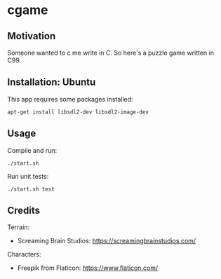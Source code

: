 # cgame

## Motivation

Someone wanted to c me write in C. So here's a puzzle game written in C99.

## Installation: Ubuntu

This app requires some packages installed:

    apt-get install libsdl2-dev libsdl2-image-dev

## Usage

Compile and run:

    ./start.sh

Run unit tests:

    ./start.sh test

## Credits

Terrain:
* Screaming Brain Studios: https://screamingbrainstudios.com/

Characters:
* Freepik from Flaticon: https://www.flaticon.com/
